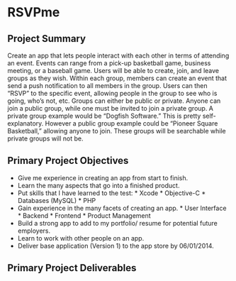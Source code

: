 RSVPme
======

Project Summary
-----------------
Create an app that lets people interact with each other in terms of attending an event. Events can range from a pick-up basketball game,  business meeting, or a baseball game. Users will be able to create, join, and leave groups as they wish. Within each group, members can create an event that send a push notification to all members in the group. Users can then “RSVP” to the specific event, allowing people in the group to see who is going, who’s not, etc. Groups can either be public or private. Anyone can join a public group, while one must be invited to join a private group. A private group example would be “Dogfish Software.” This is pretty self-explanatory. However a public group example could be “Pioneer Square Basketball,” allowing anyone to join. These groups will be searchable while private groups will not be.  

Primary Project Objectives
------------------
* Give me experience in creating an app from start to finish.
* Learn the many aspects that go into a finished product.
* Put skills that I have learned to the test:
      * Xcode
      * Objective-C
      * Databases (MySQL)
      * PHP
* Gain experience in the many facets of creating an app.
      * User Interface
      * Backend
      * Frontend
      * Product Management
* Build a strong app to add to my portfolio/ resume for potential future employers.
* Learn to work with other people on an app.
* Deliver base application (Version 1) to the app store by 06/01/2014.

Primary Project Deliverables
------------------



